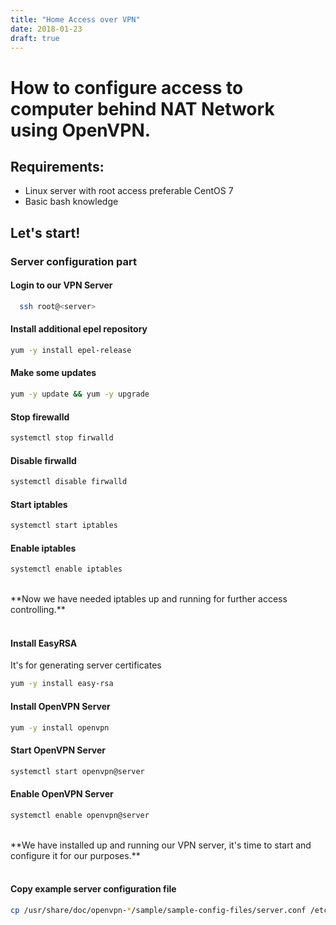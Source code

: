 ```yaml
---
title: "Home Access over VPN"
date: 2018-01-23
draft: true
---
```



# How to configure access to computer behind NAT Network using OpenVPN.

## Requirements:
* Linux server with root access preferable CentOS 7
* Basic bash knowledge

## Let's start!

### Server configuration part

#### Login to our VPN Server

```bash
  ssh root@<server>
```

#### Install additional epel repository

```bash
yum -y install epel-release
```

#### Make some updates

```bash
yum -y update && yum -y upgrade
```

#### Stop firewalld 

```bash
systemctl stop firwalld
```

#### Disable firwalld

```bash
systemctl disable firwalld
```

#### Start iptables

```bash
systemctl start iptables
```

#### Enable iptables

```bash
systemctl enable iptables
```
<br/>
**Now we have needed iptables up and running for further access controlling.**
<br/><br/>


#### Install EasyRSA

It's for generating server certificates

```bash
yum -y install easy-rsa
```

#### Install OpenVPN Server

```bash
yum -y install openvpn
```

#### Start OpenVPN Server

```bash
systemctl start openvpn@server
```

#### Enable OpenVPN Server

```bash
systemctl enable openvpn@server
```


<br/>
**We have installed up and running our VPN server, it's time to start and configure it for our purposes.**
<br/><br/>

#### Copy example server configuration file

```bash
cp /usr/share/doc/openvpn-*/sample/sample-config-files/server.conf /etc/openvpn
```
